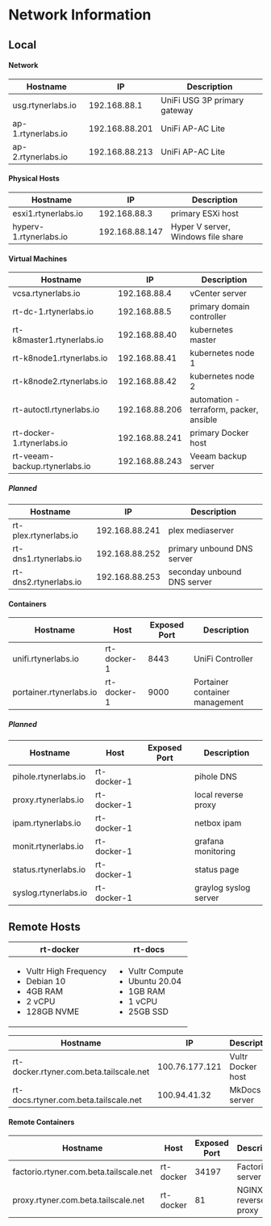 # Network Information

## **Local**

#### Network

| **Hostname**                      | **IP**           | **Description**                         |
| --------------------------------- | ---------------- | --------------------------------------- |
| usg.rtynerlabs.io                 | 192.168.88.1     | UniFi USG 3P primary gateway            |
| ap-1.rtynerlabs.io                | 192.168.88.201   | UniFi AP-AC Lite                        |
| ap-2.rtynerlabs.io                | 192.168.88.213   | UniFi AP-AC Lite                        |

#### Physical Hosts

| **Hostname**                      | **IP**           | **Description**                         |
| --------------------------------- | ---------------- | --------------------------------------- |
| esxi1.rtynerlabs.io               | 192.168.88.3     | primary ESXi host                       |
| hyperv-1.rtynerlabs.io            | 192.168.88.147   | Hyper V server, Windows file share      |

#### Virtual Machines

| **Hostname**                      | **IP**           | **Description**                         |
| --------------------------------- | ---------------- | --------------------------------------- |
| vcsa.rtynerlabs.io                | 192.168.88.4     | vCenter server                          |
| rt-dc-1.rtynerlabs.io             | 192.168.88.5     | primary domain controller               |
| rt-k8master1.rtynerlabs.io        | 192.168.88.40    | kubernetes master                       |
| rt-k8node1.rtynerlabs.io          | 192.168.88.41    | kubernetes node 1                       |
| rt-k8node2.rtynerlabs.io          | 192.168.88.42    | kubernetes node 2                       |
| rt-autoctl.rtynerlabs.io          | 192.168.88.206   | automation - terraform, packer, ansible |
| rt-docker-1.rtynerlabs.io         | 192.168.88.241   | primary Docker host                     |
| rt-veeam-backup.rtynerlabs.io     | 192.168.88.243   | Veeam backup server                     |

##### Planned
| **Hostname**                      | **IP**           | **Description**                         |
| --------------------------------- | ---------------- | --------------------------------------- |
| rt-plex.rtynerlabs.io             | 192.168.88.241   | plex mediaserver                        |
| rt-dns1.rtynerlabs.io             | 192.168.88.252   | primary unbound DNS server              |
| rt-dns2.rtynerlabs.io             | 192.168.88.253   | seconday unbound DNS server             |

#### Containers

| **Hostname**                      | **Host**         | **Exposed Port**    | **Description**                 |
| --------------------------------- | ---------------- | ------------------- | --------------------------------|
| unifi.rtynerlabs.io               | rt-docker-1      | 8443                | UniFi Controller                |
| portainer.rtynerlabs.io           | rt-docker-1      | 9000                | Portainer container management  |

##### Planned
| **Hostname**                      | **Host**         | **Exposed Port**    | **Description**                 |
| --------------------------------- | ---------------- | ------------------- | --------------------------------|
| pihole.rtynerlabs.io              | rt-docker-1      |                     | pihole DNS                      |
| proxy.rtynerlabs.io               | rt-docker-1      |                     | local reverse proxy             |
| ipam.rtynerlabs.io                | rt-docker-1      |                     | netbox ipam                     |
| monit.rtynerlabs.io               | rt-docker-1      |                     | grafana monitoring              |
| status.rtynerlabs.io              | rt-docker-1      |                     | status page                     | 
| syslog.rtynerlabs.io              | rt-docker-1      |                     | graylog syslog server           |

## Remote Hosts

| **rt-docker**                                                                                              | **rt-docs**                                                                                          |
|----------------------------------------------------------------------------------------------------------- | ---------------------------------------------------------------------------------------------------- |
| <ul><li>Vultr High Frequency</li><li>Debian 10</li><li>4GB RAM</li><li>2 vCPU</li><li>128GB NVME</li></ul> | <ul><li>Vultr Compute</li><li>Ubuntu 20.04</li><li>1GB RAM</li><li>1 vCPU</li><li>25GB SSD</li></ul> |



| **Hostname**                            | **IP**           | **Description**     |
| --------------------------------------- | ---------------- | ------------------- |
| rt-docker.rtyner.com.beta.tailscale.net | 100.76.177.121   | Vultr Docker host   |
| rt-docs.rtyner.com.beta.tailscale.net   | 100.94.41.32     | MkDocs server       |

#### Remote Containers

| **Hostname**                           | **Host**         | **Exposed Port**    | **Description**                      |
| ---------------------------------------| ---------------- | ------------------- | --------------------------------|
| factorio.rtyner.com.beta.tailscale.net | rt-docker        | 34197               | Factorio server                 |
| proxy.rtyner.com.beta.tailscale.net    | rt-docker        | 81                  | NGINX reverse proxy             |
